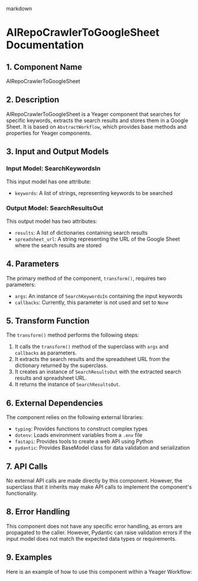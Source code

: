 markdown
# AIRepoCrawlerToGoogleSheet Documentation

## 1. Component Name

AIRepoCrawlerToGoogleSheet

## 2. Description

AIRepoCrawlerToGoogleSheet is a Yeager component that searches for specific keywords, extracts the search results and stores them in a Google Sheet. It is based on `AbstractWorkflow`, which provides base methods and properties for Yeager components.

## 3. Input and Output Models

### Input Model: SearchKeywordsIn

This input model has one attribute:

- `keywords`: A list of strings, representing keywords to be searched

### Output Model: SearchResultsOut

This output model has two attributes:

- `results`: A list of dictionaries containing search results
- `spreadsheet_url`: A string representing the URL of the Google Sheet where the search results are stored

## 4. Parameters

The primary method of the component, `transform()`, requires two parameters:

- `args`: An instance of `SearchKeywordsIn` containing the input keywords
- `callbacks`: Currently, this parameter is not used and set to `None`

## 5. Transform Function

The `transform()` method performs the following steps:

1. It calls the `transform()` method of the superclass with `args` and `callbacks` as parameters.
2. It extracts the search results and the spreadsheet URL from the dictionary returned by the superclass.
3. It creates an instance of `SearchResultsOut` with the extracted search results and spreadsheet URL.
4. It returns the instance of `SearchResultsOut`.

## 6. External Dependencies

The component relies on the following external libraries:

- `typing`: Provides functions to construct complex types
- `dotenv`: Loads environment variables from a `.env` file
- `fastapi`: Provides tools to create a web API using Python
- `pydantic`: Provides BaseModel class for data validation and serialization

## 7. API Calls

No external API calls are made directly by this component. However, the superclass that it inherits may make API calls to implement the component's functionality.

## 8. Error Handling

This component does not have any specific error handling, as errors are propagated to the caller. However, Pydantic can raise validation errors if the input model does not match the expected data types or requirements.

## 9. Examples

Here is an example of how to use this component within a Yeager Workflow:

